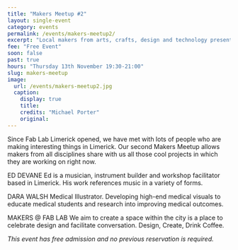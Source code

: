 ```yaml
---
title: "Makers Meetup #2"
layout: single-event
category: events
permalink: /events/makers-meetup2/
excerpt: "Local makers from arts, crafts, design and technology present their most recent projects"
fee: "Free Event"
soon: false
past: true
hours: "Thursday 13th November 19:30-21:00"
slug: makers-meetup
image:
  url: /events/makers-meetup2.jpg
  caption:
    display: true
    title: 
    credits: "Michael Porter"
    original:
---
```


Since Fab Lab Limerick opened, we have met with lots of people who are making interesting things in Limerick. Our second Makers Meetup allows makers from all disciplines share with us all those cool projects in which they are working on right now.

ED DEVANE Ed is a musician, instrument builder and workshop facilitator based in Limerick. His work references music in a variety of forms.

DARA WALSH Medical Illustrator. Developing high-end medical visuals to educate medical students and research into improving medical outcomes.

MAKERS @ FAB LAB We aim to create a space within the city is a place to celebrate design and facilitate conversation. Design, Create, Drink Coffee.

*This event has free admission and no previous reservation is required.*
